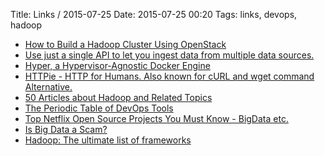 Title: Links / 2015-07-25
Date: 2015-07-25 00:20
Tags: links, devops, hadoop 

- [How to Build a Hadoop Cluster Using OpenStack](http://prsm.tc/YZmfYU)
- [Use just a single API to let you ingest data from multiple data sources.](http://coral-streaming.github.io)
- [Hyper, a Hypervisor-Agnostic Docker Engine](http://thenewstack.io/hyper-a-hypervisor-agnostic-docker-engine/)
- [HTTPie - HTTP for Humans. Also known for cURL and wget command Alternative.](https://miteshshah.github.io/sysadmin/httpie-http-for-humans/)
- [50 Articles about Hadoop and Related Topics](http://www.hadoop360.com/blog/50-articles-about-hadoop-and-related-topics)
- [The Periodic Table of DevOps Tools](http://blog.xebialabs.com/2015/07/20/xebialabs-launches-the-periodic-table-of-devops-tools/)
- [Top Netflix Open Source Projects You Must Know - BigData etc.](http://fossbytes.com/netflix-open-source-projects-you-must-know/)
- [Is Big Data a Scam?](http://www.smartdatacollective.com/bernardmarr/331664/big-data-scam)
- [Hadoop: The ultimate list of frameworks](http://blog.pluralsight.com/hadoop-frameworks)
